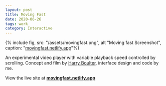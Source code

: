 ```yaml
---
layout: post
title: Moving Fast
date: 2020-06-26
tags: work
category: Interactive
---
```


{% include fig, src: "/assets/movingfast.png", alt "Moving fast Screenshot", caption: "[movingfast.netlify.app](https://movingfast.netlify.app/)"%}

An experimental video player with variable playback speed controlled by scrolling. Concept and film by [Harry Boulter](https://www.harryboulter.com/), interface design and code by me.

View the live site at **[movingfast.netlify.app](https://movingfast.netlify.app/)**